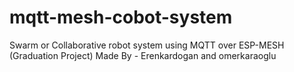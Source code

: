 # mqtt-mesh-cobot-system
Swarm or Collaborative robot system using MQTT over ESP-MESH (Graduation Project)
Made By - Erenkardogan and omerkaraoglu
